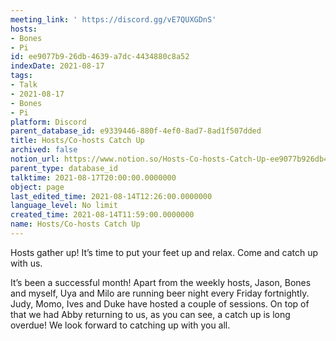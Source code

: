 ```yaml
---
meeting_link: ' https://discord.gg/vE7QUXGDnS'
hosts:
- Bones
- Pi
id: ee9077b9-26db-4639-a7dc-4434880c8a52
indexDate: 2021-08-17
tags:
- Talk
- 2021-08-17
- Bones
- Pi
platform: Discord
parent_database_id: e9339446-880f-4ef0-8ad7-8ad1f507dded
title: Hosts/Co-hosts Catch Up
archived: false
notion_url: https://www.notion.so/Hosts-Co-hosts-Catch-Up-ee9077b926db4639a7dc4434880c8a52
parent_type: database_id
talktime: 2021-08-17T20:00:00.0000000
object: page
last_edited_time: 2021-08-14T12:26:00.0000000
language_level: No limit
created_time: 2021-08-14T11:59:00.0000000
name: Hosts/Co-hosts Catch Up
---
```









Hosts gather up! It’s time to put your feet up and relax. Come and catch up with us.

It’s been a successful month! Apart from the weekly hosts, Jason, Bones and myself, Uya and Milo are running beer night every Friday fortnightly. Judy, Momo, Ives and Duke have hosted a couple of sessions. On top of that we had Abby returning to us, as you can see, a catch up is long overdue! We look forward to catching up with you all.

















